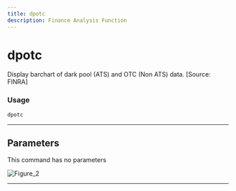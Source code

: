 ```yaml
---
title: dpotc
description: Finance Analysis Function
---
```


# dpotc

Display barchart of dark pool (ATS) and OTC (Non ATS) data. [Source: FINRA]

### Usage

```python
dpotc
```

---

## Parameters

This command has no parameters


![Figure_2](https://user-images.githubusercontent.com/46355364/154075026-dad50459-0e0b-478f-94ad-c478bf66ce1a.png)

---
